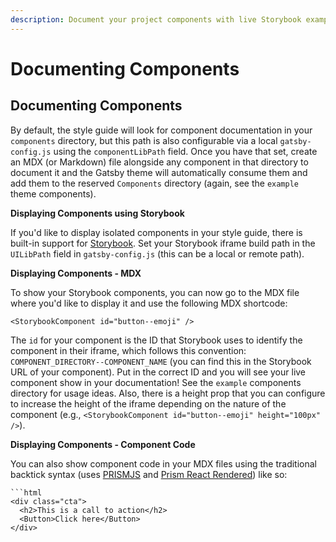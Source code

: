 ```yaml
---
description: Document your project components with live Storybook examples
---
```


# Documenting Components

## Documenting Components

By default, the style guide will look for component documentation in your `components` directory, but this path is also configurable via a local `gatsby-config.js` using the `componentLibPath` field. Once you have that set, create an MDX (or Markdown) file alongside any component in that directory to document it and the Gatsby theme will automatically consume them and add them to the reserved `Components` directory (again, see the `example` theme components).

**Displaying Components using Storybook**

If you'd like to display isolated components in your style guide, there is built-in support for [Storybook](https://storybook.js.org). Set your Storybook iframe build path in the `UILibPath` field in `gatsby-config.js` (this can be a local or remote path).

**Displaying Components - MDX**

To show your Storybook components, you can now go to the MDX file where you'd like to display it and use the following MDX shortcode:

`<StorybookComponent id="button--emoji" />`

The `id` for your component is the ID that Storybook uses to identify the component in their iframe, which follows this convention: `COMPONENT_DIRECTORY--COMPONENT_NAME` (you can find this in the Storybook URL of your component). Put in the correct ID and you will see your live component show in your documentation! See the `example` components directory for usage ideas. Also, there is a height prop that you can configure to increase the height of the iframe depending on the nature of the component (e.g., `<StorybookComponent id="button--emoji" height="100px" />`).

**Displaying Components - Component Code**

You can also show component code in your MDX files using the traditional backtick syntax (uses [PRISMJS](https://github.com/PrismJS/prism) and [Prism React Rendered](https://github.com/FormidableLabs/prism-react-renderer)) like so:

````
```html
<div class="cta">
  <h2>This is a call to action</h2>
  <Button>Click here</Button>
</div>
````
